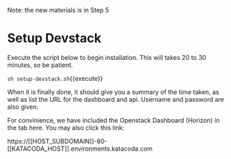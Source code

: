 Note: the new materials is in Step 5

# Setup Devstack

Execute the script below to begin installation. This will takes 20 to 30 minutes, so be patient.

`sh setup-devstack.sh`{{execute}}

When it is finally done, it should give you a summary of the time taken, as well as list the URL for the dashboard and api. Username and password are also given.

For convinience, we have included the Openstack Dashboard (Horizon) in the tab here. You may also click this link:

https://[[HOST_SUBDOMAIN]]-80-[[KATACODA_HOST]].environments.katacoda.com
